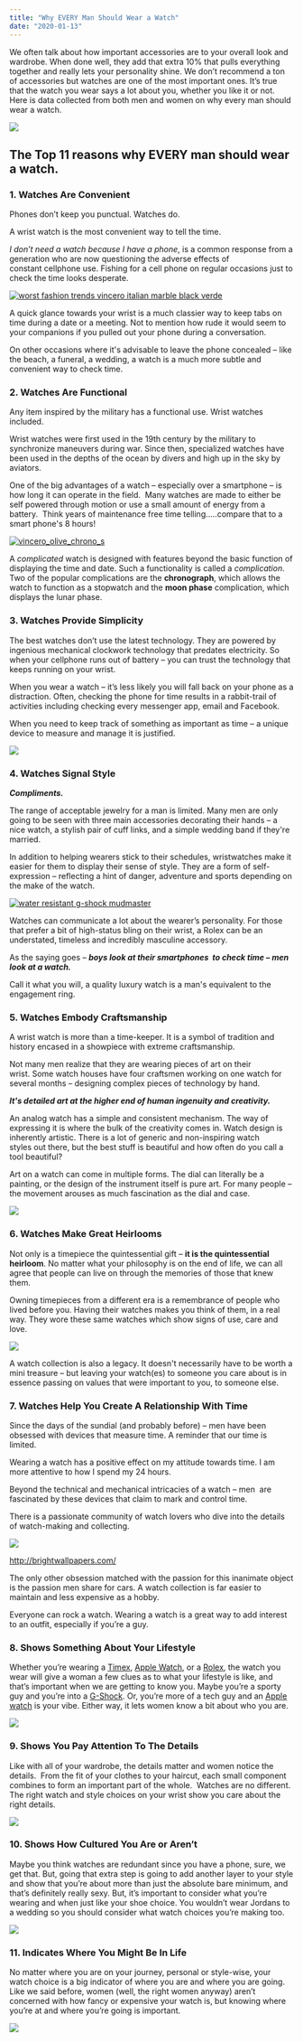 ```yaml
---
title: "Why EVERY Man Should Wear a Watch"
date: "2020-01-13"
---
```


We often talk about how important accessories are to your overall look and wardrobe. When done well, they add that extra 10% that pulls everything together and really lets your personality shine. We don’t recommend a ton of accessories but watches are one of the most important ones. It’s true that the watch you wear says a lot about you, whether you like it or not. Here is data collected from both men and women on why every man should wear a watch.

![](https://ajulusthoughts.files.wordpress.com/2020/01/oniakna.jpg?w=1024)

## The Top 11 reasons why EVERY man should wear a watch.

### **1\. Watches Are Convenient**

Phones don’t keep you punctual. Watches do.

A wrist watch is the most convenient way to tell the time.

_I don’t need a watch because I have a phone_, is a common response from a generation who are now questioning the adverse effects of constant cellphone use. Fishing for a cell phone on regular occasions just to check the time looks desperate.

[![worst fashion trends vincero italian marble black verde](images/worst-fashion-trends-vincero-italian-marble-black-verde.jpg)](https://vincerowatches.com/products/marble-black-verde)

A quick glance towards your wrist is a much classier way to keep tabs on time during a date or a meeting. Not to mention how rude it would seem to your companions if you pulled out your phone during a conversation.

On other occasions where it's advisable to leave the phone concealed – like the beach, a funeral, a wedding, a watch is a much more subtle and convenient way to check time.

### **2\. Watches Are Functional**

Any item inspired by the military has a functional use. Wrist watches included.

Wrist watches were first used in the 19th century by the military to synchronize maneuvers during war. Since then, specialized watches have been used in the depths of the ocean by divers and high up in the sky by aviators.

One of the big advantages of a watch – especially over a smartphone – is how long it can operate in the field.  Many watches are made to either be self powered through motion or use a small amount of energy from a battery.  Think years of maintenance free time telling…..compare that to a smart phone's 8 hours!

[![vincero_olive_chrono_s](images/vincero_olive_chrono_s.jpg)](https://vincerowatches.com)

A _complicated_ watch is designed with features beyond the basic function of displaying the time and date. Such a functionality is called a _complication_. Two of the popular complications are the **chronograph**, which allows the watch to function as a stopwatch and the **moon phase** complication, which displays the lunar phase.

### 3\. Watches Provide Simplicity

The best watches don’t use the latest technology. They are powered by ingenious mechanical clockwork technology that predates electricity. So when your cellphone runs out of battery – you can trust the technology that keeps running on your wrist.

When you wear a watch – it’s less likely you will fall back on your phone as a distraction. Often, checking the phone for time results in a rabbit-trail of activities including checking every messenger app, email and Facebook.

When you need to keep track of something as important as time – a unique device to measure and manage it is justified.

![](https://ajulusthoughts.files.wordpress.com/2020/01/vintage-watches-can-be-a-good-conversation-piece-like-this-omega-de-ville-1030x773-1.jpg?w=1024)

### **4\. Watches Signal Style** 

_**Compliments.**_ 

The range of acceptable jewelry for a man is limited. Many men are only going to be seen with three main accessories decorating their hands – a nice watch, a stylish pair of cuff links, and a simple wedding band if they're married.

In addition to helping wearers stick to their schedules, wristwatches make it easier for them to display their sense of style. They are a form of self-expression – reflecting a hint of danger, adventure and sports depending on the make of the watch.

[![water resistant g-shock mudmaster](images/water-resistant-g-shock-mudmaster.jpg)](https://www.gshock.com/collections/master-of-g/mudmaster-GG1000)

Watches can communicate a lot about the wearer’s personality. For those that prefer a bit of high-status bling on their wrist, a Rolex can be an understated, timeless and incredibly masculine accessory.

As the saying goes – _**boys look at their smartphones  to check time – men look at a watch.**_

Call it what you will, a quality luxury watch is a man's equivalent to the engagement ring.

### **[](http://thefifthvip.com/)5\. Watches Embody Craftsmanship** 

A wrist watch is more than a time-keeper. It is a symbol of tradition and history encased in a showpiece with extreme craftsmanship.

Not many men realize that they are wearing pieces of art on their wrist. Some watch houses have four craftsmen working on one watch for several months – designing complex pieces of technology by hand.

_**It's detailed art at the higher end of human ingenuity and creativity.**_

An analog watch has a simple and consistent mechanism. The way of expressing it is where the bulk of the creativity comes in. Watch design is inherently artistic. There is a lot of generic and non-inspiring watch styles out there, but the best stuff is beautiful and how often do you call a tool beautiful?

Art on a watch can come in multiple forms. The dial can literally be a painting, or the design of the instrument itself is pure art. For many people – the movement arouses as much fascination as the dial and case.

![](https://ajulusthoughts.files.wordpress.com/2020/01/watches.jpg?w=1024)

### 6\. Watches Make Great Heirlooms

Not only is a timepiece the quintessential gift – **it is the quintessential heirloom**. No matter what your philosophy is on the end of life, we can all agree that people can live on through the memories of those that knew them.

Owning timepieces from a different era is a remembrance of people who lived before you. Having their watches makes you think of them, in a real way. They wore these same watches which show signs of use, care and love.

![](https://ajulusthoughts.files.wordpress.com/2020/01/watchsvcev.jpg?w=1024)

A watch collection is also a legacy. It doesn't necessarily have to be worth a mini treasure – but leaving your watch(es) to someone you care about is in essence passing on values that were important to you, to someone else.

### **7\. Watches Help You Create A Relationship With Time**

Since the days of the sundial (and probably before) – men have been obsessed with devices that measure time. A reminder that our time is limited.

Wearing a watch has a positive effect on my attitude towards time. I am more attentive to how I spend my 24 hours.

Beyond the technical and mechanical intricacies of a watch – men  are fascinated by these devices that claim to mark and control time.

There is a passionate community of watch lovers who dive into the details of watch-making and collecting.

![](https://ajulusthoughts.files.wordpress.com/2020/01/kjgj.jpg?w=1024)

http://brightwallpapers.com/

The only other obsession matched with the passion for this inanimate object is the passion men share for cars. A watch collection is far easier to maintain and less expensive as a hobby.

Everyone can rock a watch. Wearing a watch is a great way to add interest to an outfit, especially if you’re a guy.

### **8\. Shows Something About Your Lifestyle**

Whether you’re wearing a [Timex](https://www.timex.com/), [Apple Watch](https://ashleyweston.com/mens-essentials-accessories/are-smartwatches-fashionable/), or a [Rolex](https://www.bobswatches.com/?gclid=EAIaIQobChMI55nAwOqU5QIVl9hkCh0VlQoUEAAYASAAEgI0y_D_BwE), the watch you wear will give a woman a few clues as to what your lifestyle is like, and that’s important when we are getting to know you. Maybe you’re a sporty guy and you’re into a [G-Shock](https://www.gshock.com/). Or, you’re more of a tech guy and an [Apple watch](https://www.apple.com/watch/) is your vibe. Either way, it lets women know a bit about who you are.

![](images/NATO-Strap-Watches-Ashley-Weston.jpg)

### 9\. Shows You Pay Attention To The Details

Like with all of your wardrobe, the details matter and women notice the details.  From the fit of your clothes to your haircut, each small component combines to form an important part of the whole.  Watches are no different. The right watch and style choices on your wrist show you care about the right details.

![](images/watch-1.jpg)

### 10\. Shows How Cultured You Are or Aren’t

Maybe you think watches are redundant since you have a phone, sure, we get that. But, going that extra step is going to add another layer to your style and show that you’re about more than just the absolute bare minimum, and that’s definitely really sexy. But, it’s important to consider what you’re wearing and when just like your shoe choice. You wouldn’t wear Jordans to a wedding so you should consider what watch choices you’re making too.

![](images/watch-2.jpg)

### 11\. Indicates Where You Might Be In Life

No matter where you are on your journey, personal or style-wise, your watch choice is a big indicator of where you are and where you are going. Like we said before, women (well, the right women anyway) aren’t concerned with how fancy or expensive your watch is, but knowing where you’re at and where you’re going is important.

![](https://ajulusthoughts.files.wordpress.com/2020/01/watchesohkvf.jpg?w=474)
